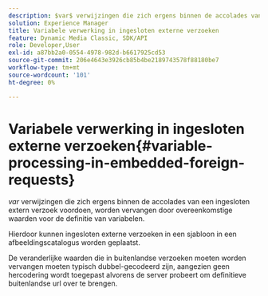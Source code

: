 ```yaml
---
description: $var$ verwijzingen die zich ergens binnen de accolades van een ingesloten extern verzoek voordoen, worden vervangen door overeenkomstige waarden voor de definitie van variabelen.
solution: Experience Manager
title: Variabele verwerking in ingesloten externe verzoeken
feature: Dynamic Media Classic, SDK/API
role: Developer,User
exl-id: a87bb2a0-0554-4978-982d-b6617925cd53
source-git-commit: 206e4643e3926cb85b4be2189743578f88180be7
workflow-type: tm+mt
source-wordcount: '101'
ht-degree: 0%

---
```


# Variabele verwerking in ingesloten externe verzoeken{#variable-processing-in-embedded-foreign-requests}

$var$ verwijzingen die zich ergens binnen de accolades van een ingesloten extern verzoek voordoen, worden vervangen door overeenkomstige waarden voor de definitie van variabelen.

Hierdoor kunnen ingesloten externe verzoeken in een sjabloon in een afbeeldingscatalogus worden geplaatst.

De veranderlijke waarden die in buitenlandse verzoeken moeten worden vervangen moeten typisch dubbel-gecodeerd zijn, aangezien geen hercodering wordt toegepast alvorens de server probeert om definitieve buitenlandse url over te brengen.
